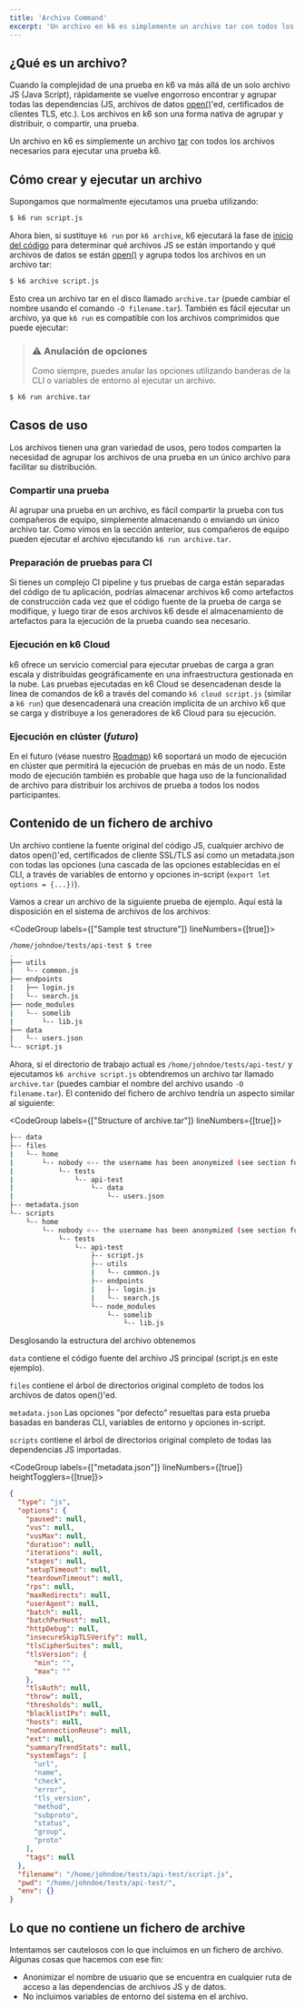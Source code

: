 ```yaml
---
title: 'Archivo Command'
excerpt: 'Un archivo en k6 es simplemente un archivo tar con todos los archivos necesarios para ejecutar una prueba k6.'
---
```


## ¿Qué es un archivo?

Cuando la complejidad de una prueba en k6 va más allá de un solo archivo JS (Java Script), rápidamente se vuelve engorroso encontrar y agrupar todas las dependencias (JS, archivos de datos [open()](/javascript-api/init-context/open)'ed, certificados de clientes TLS, etc.). Los archivos en k6 son una forma nativa de agrupar y distribuir, o compartir, una prueba.

Un archivo en k6 es simplemente un archivo [tar](https://en.wikipedia.org/wiki/Tar_%28computing%29) con todos los archivos necesarios para ejecutar una prueba k6.

## Cómo crear y ejecutar un archivo

Supongamos que normalmente ejecutamos una prueba utilizando:

<CodeGroup labels={[]} lineNumbers={[true]}>

```bash
$ k6 run script.js
```

</CodeGroup>

Ahora bien, si sustituye `k6 run` por `k6 archive`, k6 ejecutará la fase de [inicio del código](/es/usando-k6/etapas-de-un-test/) para determinar qué archivos JS se están importando y qué archivos de datos se están [open()](/javascript-api/init-context/open) y agrupa todos los archivos en un archivo tar:


<CodeGroup labels={[]} lineNumbers={[true]}>

```bash
$ k6 archive script.js
```

</CodeGroup>

Esto crea un archivo tar en el disco llamado `archive.tar` (puede cambiar el nombre usando el comando `-O filename.tar`). También es fácil ejecutar un archivo, ya que `k6 run` es compatible con los archivos comprimidos que puede ejecutar:


> ### ⚠️ Anulación de opciones
>
> Como siempre, puedes anular las opciones utilizando banderas de la CLI o variables de entorno al ejecutar un archivo.

<CodeGroup labels={[]} lineNumbers={[true]}>

```bash
$ k6 run archive.tar
```

</CodeGroup>

## Casos de uso

Los archivos tienen una gran variedad de usos, pero todos comparten la necesidad de agrupar los archivos de una prueba en un único archivo para facilitar su distribución.

### Compartir una prueba

Al agrupar una prueba en un archivo, es fácil compartir la prueba con tus compañeros de equipo, simplemente almacenando o enviando un único archivo tar. Como vimos en la sección anterior, sus compañeros de equipo pueden ejecutar el archivo ejecutando `k6 run archive.tar`.

### Preparación de pruebas para CI

Si tienes un complejo CI pipeline y tus pruebas de carga están separadas del código de tu aplicación, podrías almacenar archivos k6 como artefactos de construcción cada vez que el código fuente de la prueba de carga se modifique, y luego tirar de esos archivos k6 desde el almacenamiento de artefactos para la ejecución de la prueba cuando sea necesario.

### Ejecución en k6 Cloud

k6 ofrece un servicio comercial para ejecutar pruebas de carga a gran escala y distribuidas geográficamente en una infraestructura gestionada en la nube. Las pruebas ejecutadas en k6 Cloud se desencadenan desde la línea de comandos de k6 a través del comando `k6 cloud script.js` (similar a `k6 run`) que desencadenará una creación implícita de un archivo k6 que se carga y distribuye a los generadores de k6 Cloud para su ejecución.

### Ejecución en clúster  (_futuro_)

En el futuro (véase nuestro [Roadmap](https://github.com/grafana/k6/wiki/Roadmap)) k6 soportará un modo de ejecución en clúster que permitirá la ejecución de pruebas en más de un nodo. Este modo de ejecución también es probable que haga uso de la funcionalidad de archivo para distribuir los archivos de prueba a todos los nodos participantes.

## Contenido de un fichero de archivo

Un archivo contiene la fuente original del código JS, cualquier archivo de datos open()'ed, certificados de cliente SSL/TLS así como un metadata.json con todas las opciones (una cascada de las opciones establecidas en el CLI, a través de variables de entorno y opciones in-script (`export let options = {...})`).

Vamos a crear un archivo de la siguiente prueba de ejemplo. Aquí está la disposición en el sistema de archivos de los archivos:

<CodeGroup labels={["Sample test structure"]} lineNumbers={[true]}>

```bash
/home/johndoe/tests/api-test $ tree
.
├── utils
|   └-- common.js
├── endpoints
|   ├── login.js
|   └-- search.js
├── node_modules
|   └-- somelib
|       └-- lib.js
├── data
|   └-- users.json
└-- script.js
```

</CodeGroup>

Ahora, si el directorio de trabajo actual es `/home/johndoe/tests/api-test/` y ejecutamos `k6 archive script.js` obtendremos un archivo tar llamado `archive.tar` (puedes cambiar el nombre del archivo usando `-O filename.tar`). El contenido del fichero de archivo tendría un aspecto similar al siguiente:

<CodeGroup labels={["Structure of archive.tar"]} lineNumbers={[true]}>

```bash
├-- data
├-- files
|   └-- home
|       └-- nobody <-- the username has been anonymized (see section further down)
|           └-- tests
|               └-- api-test
|                   └-- data
|                       └-- users.json
├-- metadata.json
└-- scripts
    └-- home
        └-- nobody <-- the username has been anonymized (see section further down)
            └-- tests
                └-- api-test
                    ├-- script.js
                    ├-- utils
                    |   └-- common.js
                    ├-- endpoints
                    |   ├-- login.js
                    |   └-- search.js
                    └-- node_modules
                        └-- somelib
                            └-- lib.js
```

</CodeGroup>

Desglosando la estructura del archivo obtenemos

`data` contiene el código fuente del archivo JS principal (script.js en este ejemplo).

`files` contiene el árbol de directorios original completo de todos los archivos de datos open()'ed.

`metadata.json` Las opciones "por defecto" resueltas para esta prueba basadas en banderas CLI, variables de entorno y opciones in-script.

`scripts` contiene el árbol de directorios original completo de todas las dependencias JS importadas.

<CodeGroup labels={["metadata.json"]} lineNumbers={[true]} heightTogglers={[true]}>

```json
{
  "type": "js",
  "options": {
    "paused": null,
    "vus": null,
    "vusMax": null,
    "duration": null,
    "iterations": null,
    "stages": null,
    "setupTimeout": null,
    "teardownTimeout": null,
    "rps": null,
    "maxRedirects": null,
    "userAgent": null,
    "batch": null,
    "batchPerHost": null,
    "httpDebug": null,
    "insecureSkipTLSVerify": null,
    "tlsCipherSuites": null,
    "tlsVersion": {
      "min": "",
      "max": ""
    },
    "tlsAuth": null,
    "throw": null,
    "thresholds": null,
    "blacklistIPs": null,
    "hosts": null,
    "noConnectionReuse": null,
    "ext": null,
    "summaryTrendStats": null,
    "systemTags": [
      "url",
      "name",
      "check",
      "error",
      "tls_version",
      "method",
      "subproto",
      "status",
      "group",
      "proto"
    ],
    "tags": null
  },
  "filename": "/home/johndoe/tests/api-test/script.js",
  "pwd": "/home/johndoe/tests/api-test/",
  "env": {}
}
```

</CodeGroup>

## Lo que no contiene un fichero de archive

Intentamos ser cautelosos con lo que incluimos en un fichero de archivo. Algunas cosas que hacemos con ese fin:

- Anonimizar el nombre de usuario que se encuentra en cualquier ruta de acceso a las dependencias de archivos JS y de datos.
- No incluimos variables de entorno del sistema en el archivo.
